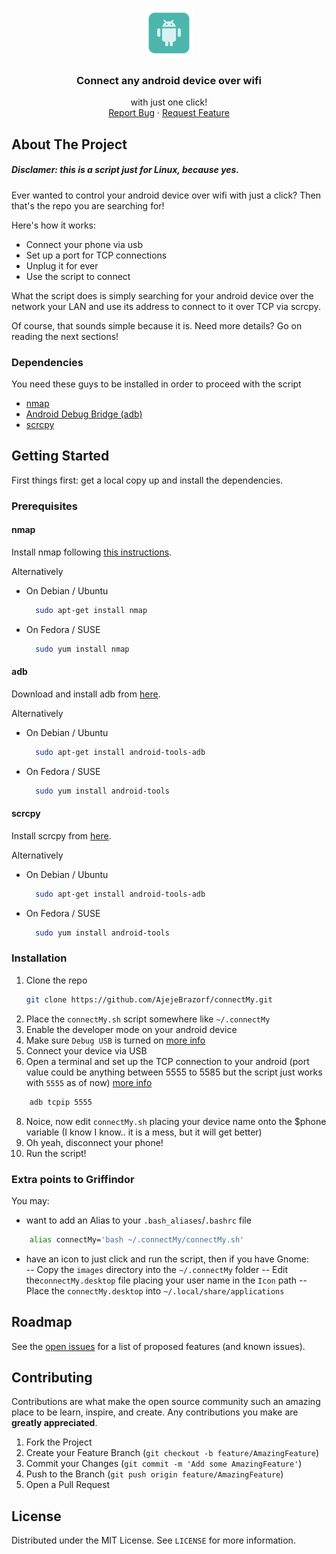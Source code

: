 <p align="center">
  <a href="https://github.com/AjejeBrazorf/connectMy">
    <img src="images/logo.svg" alt="Logo" width="80" height="80">
  </a>

  <h3 align="center">Connect any android device over wifi</h3>

  <p align="center">
    with just one click!
    <br />
    <a href="https://github.com/AjejeBrazorf/connectMy/issues">Report Bug</a>
    ·
    <a href="https://github.com/AjejeBrazorf/connectMy/issues">Request Feature</a>
  </p>
</p>



<!-- ABOUT THE PROJECT -->
## About The Project

##### Disclamer: this is a script just for Linux, because yes.


Ever wanted to control your android device over wifi with just a click?
Then that's the repo you are searching for!

Here's how it works:
* Connect your phone via usb
* Set up a port for TCP connections
* Unplug it for ever
* Use the script to connect

What the script does is simply searching for your android device over the network your LAN and use its address to connect to it over TCP via scrcpy.

Of course, that sounds simple because it is. 
Need more details? Go on reading the next sections!

### Dependencies

You need these guys to be installed in order to proceed with the script

* [nmap](https://nmap.org/)
* [Android Debug Bridge (adb)](https://developer.android.com/studio/command-line/adb)
* [scrcpy](https://github.com/Genymobile/scrcpy)



<!-- GETTING STARTED -->
## Getting Started

First things first: get a local copy up and install the dependencies.

### Prerequisites


#### nmap
Install nmap following [this instructions](https://nmap.org/book/inst-linux.html).

Alternatively
* On Debian / Ubuntu
  ```sh
    sudo apt-get install nmap
  ```

* On Fedora / SUSE
  ```sh
    sudo yum install nmap
  ```

#### adb

Download and install adb from [here](https://developer.android.com/studio/releases/platform-tools).

Alternatively
* On Debian / Ubuntu
  ```sh
    sudo apt-get install android-tools-adb
  ```
* On Fedora / SUSE
  ```sh
    sudo yum install android-tools
  ```

#### scrcpy

Install scrcpy from [here](https://github.com/Genymobile/scrcpy).

Alternatively
* On Debian / Ubuntu
  ```sh
    sudo apt-get install android-tools-adb
  ```
* On Fedora / SUSE
  ```sh
    sudo yum install android-tools
  ```

### Installation

1. Clone the repo
   ```sh
   git clone https://github.com/AjejeBrazorf/connectMy.git
   ```
3. Place the `connectMy.sh` script somewhere like `~/.connectMy`
4. Enable the developer mode on your android device
5. Make sure `Debug USB` is turned on [more info](https://developer.android.com/studio/command-line/adb#Enabling)
6. Connect your device via USB
7. Open a terminal and set up the TCP connection to your android (port value could be anything between 5555 to 5585 but the script just works with `5555` as of now) [more info](https://developer.android.com/studio/command-line/adb#howadbworks)
```sh
    adb tcpip 5555
```
8. Noice, now edit `connectMy.sh` placing your device name onto the $phone variable (I know I know.. it is a mess, but it will get better)
9. Oh yeah, disconnect your phone!
10. Run the script! 

### Extra points to Griffindor
You may:
- want to add an Alias to your `.bash_aliases`/`.bashrc` file
```sh
    alias connectMy='bash ~/.connectMy/connectMy.sh'
```

- have an icon to just click and run the script, then if you have Gnome:        
-- Copy the `images` directory into the `~/.connectMy` folder
-- Edit the`connectMy.desktop` file placing your user name in the `Icon` path
-- Place the `connectMy.desktop` into `~/.local/share/applications`




<!-- ROADMAP -->
## Roadmap

See the [open issues](https://github.com/AjejeBrazorf/connectMy/issues) for a list of proposed features (and known issues).



<!-- CONTRIBUTING -->
## Contributing

Contributions are what make the open source community such an amazing place to be learn, inspire, and create. Any contributions you make are **greatly appreciated**.

1. Fork the Project
2. Create your Feature Branch (`git checkout -b feature/AmazingFeature`)
3. Commit your Changes (`git commit -m 'Add some AmazingFeature'`)
4. Push to the Branch (`git push origin feature/AmazingFeature`)
5. Open a Pull Request



<!-- LICENSE -->
## License

Distributed under the MIT License. See `LICENSE` for more information.
